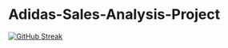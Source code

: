 # Adidas-Sales-Analysis-Project
[![GitHub Streak](https://streak-stats.demolab.com/?user=Aniket-Bisht007)](https://git.io/streak-stats)
